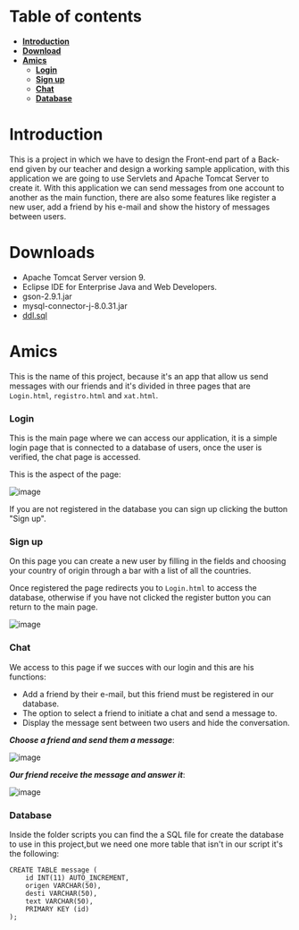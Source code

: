 # Table of contents
 * [**Introduction**](#introduction)
 * [**Download**](#download)
 * [**Amics**](#amics)
    * [**Login**](#login)
    * [**Sign up**](#sign-up)
    * [**Chat**](#chat)
    * [**Database**](#database)

# Introduction

This is a project in which we have to design the Front-end part of a Back-end given by our teacher and design a working sample application, with this application we are going to use Servlets and Apache Tomcat Server to create it.
With this application we can send messages from one account to another as the main function, there are also some features like register a new user, add a friend by his e-mail and show the history of messages between users.

# Downloads

* Apache Tomcat Server version 9.
* Eclipse IDE for Enterprise Java and Web Developers.
* gson-2.9.1.jar
* mysql-connector-j-8.0.31.jar
* [ddl.sql]()

# Amics

This is the name of this project, because it's an app that allow us send messages with our friends and it's divided in three pages that are ```Login.html```, ```registro.html``` and ```xat.html```.

### Login

This is the main page where we can access our application, it is a simple login page that is connected to a database of users, once the user is verified, the chat page is accessed.

This is the aspect of the page:

![image](https://github.com/SPiedra955/html_project/assets/114516225/78f0922e-6e1a-4600-bf46-3b0a4432485c)

If you are not registered in the database you can sign up clicking the button "Sign up".

### Sign up

On this page you can create a new user by filling in the fields and choosing your country of origin through a bar with a list of all the countries.

Once registered the page redirects you to ```Login.html``` to access the database, otherwise if you have not clicked the register button you can return to the main page.

![image](https://github.com/SPiedra955/html_project/assets/114516225/1f779a0c-c7a8-4755-9a0d-bf35150b96cf)

### Chat

We access to this page if we succes with our login and this are his functions:

* Add a friend by their e-mail, but this friend must be registered in our database.
* The option to select a friend to initiate a chat and send a message to.
* Display the message sent between two users and hide the conversation.

___Choose a friend and send them a message___:

![image](https://github.com/SPiedra955/html_project/assets/114516225/d68e4d39-af0e-468b-af47-e5eeafa9e561)

___Our friend receive the message and answer it___:

![image](https://github.com/SPiedra955/html_project/assets/114516225/cb2a3128-2cb8-4dd9-9153-b0443c84ddac)

### Database

Inside the folder scripts you can find the a SQL file for create the database to use in this project,but we need one more table that isn't in our script it's the following:

````
CREATE TABLE message (
    id INT(11) AUTO_INCREMENT,
    origen VARCHAR(50),
    desti VARCHAR(50),
    text VARCHAR(50),
    PRIMARY KEY (id)
);
````



